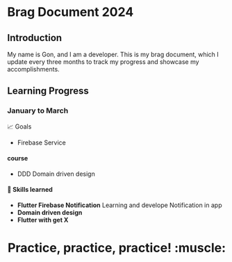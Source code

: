 # Brag Document 2024 

## Introduction
My name is Gon, and I am a developer. This is my brag document, which I update every three months to track my progress and showcase my accomplishments.

## Learning Progress
### January to March
📈 Goals
- Firebase Service
#### course
- DDD Domain driven design
#### 🧰 Skills learned 
-  **Flutter Firebase Notification** Learning and develope Notification in app
-  **Domain driven design**
-  **Flutter with get X** 
<h1 align="center">Practice, practice, practice! :muscle:</h1>
